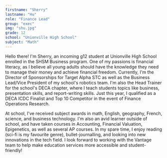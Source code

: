 ```yaml
---
firstname: "Sherry"
lastname: "Hu"
role: "Finance Lead"
group: "exec"
img: "shu.jpg"
grade: 12
school: "Unionville High School"
subject: "Math"
---
```


Hello there! I'm Sherry, an incoming g12 student at Unionville High School enrolled in the SHSM Business program. One of my passions is financial literacy, as I believe all young adults should have the knowledge they need to manage their money and achieve financial freedom. Currently, I'm the Director of Sponsorships for Target Alpha STC as well as the Business Lead/Vice President of my school's robotics team. I'm also the Head Trainer for the school's DECA chapter, where I teach students topics like business, presentation skills, and report-writing skills. Just this year, I qualified as a DECA ICDC Finalist and Top 10 Competitor in the event of Finance Operations Research. 

At school, I've received subject awards in math, English, geography, French, science, and business technology. I'm also an avid learner outside of school, and have taken courses in Accounting, Financial Valuation, Epigenetics, as well as several AP courses. In my spare time, I enjoy reading (sci-fi is my favourite genre), bullet-journalling, and looking into new innovations in the tech field. I look forward to working with the Vantage team to help make education services more accessible and student-friendly!